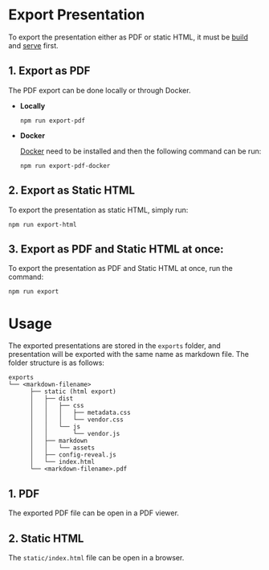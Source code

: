 # Export Presentation
To export the presentation either as PDF or static HTML, it must be [build](../README.md#build) and [serve](../README.md#serve) first.

## 1. Export as PDF
The PDF export can be done locally or through Docker.

- **Locally**
    ```console
    npm run export-pdf
    ```

- **Docker**

    [Docker](https://docs.docker.com/get-docker/) need to be installed and then the following command can be run:
    
    ```console
    npm run export-pdf-docker
    ```

## 2. Export as Static HTML
To export the presentation as static HTML, simply run:

```console
npm run export-html
```

## 3. Export as PDF and Static HTML at once:
To export the presentation as PDF and Static HTML at once, run the command:

```console
npm run export
```

# Usage

The exported presentations are stored in the `exports` folder, and presentation will be exported with the same name as markdown file. The folder structure is as follows:

```console
exports
└── <markdown-filename>
      ├── static (html export)
      │   ├── dist
      │   │   ├── css
      │   │   │   ├── metadata.css
      │   │   │   └── vendor.css
      │   │   └── js
      │   │       └── vendor.js
      │   ├── markdown
      │   │   └── assets
      │   ├── config-reveal.js
      │   └── index.html
      └── <markdown-filename>.pdf
```

## 1. PDF
The exported PDF file can be open in a PDF viewer.

## 2. Static HTML
The `static/index.html` file can be open in a browser.
